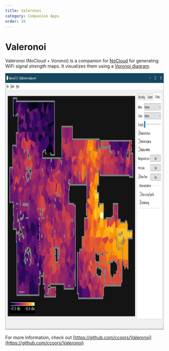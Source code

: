 ```yaml
---
title: Valeronoi
category: Companion Apps
order: 16
---
```

# Valeronoi

Valeronoi (NoCloud + Voronoi) is a companion for [NoCloud](https://NoCloud.cloud) for generating WiFi signal strength maps. It visualizes them using a [Voronoi diagram](https://en.wikipedia.org/wiki/Voronoi_diagram).

<img src="./img/valeronoi.png" alt="image" width="1324" height="813">


For more information, check out [https://github.com/ccoors/Valeronoi](https://github.com/ccoors/Valeronoi)
